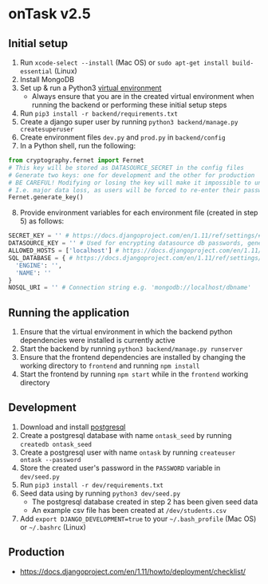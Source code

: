 # onTask v2.5

## Initial setup
1. Run `xcode-select --install` (Mac OS) or `sudo apt-get install build-essential` (Linux)
2. Install MongoDB
3. Set up & run a Python3 [virtual environment](https://packaging.python.org/guides/installing-using-pip-and-virtualenv/)
    - Always ensure that you are in the created virtual environment when running the backend or performing these initial setup steps
4. Run `pip3 install -r backend/requirements.txt`
5. Create a django super user by running `python3 backend/manage.py createsuperuser`
6. Create environment files `dev.py` and `prod.py` in `backend/config`
7. In a Python shell, run the following:
```python
from cryptography.fernet import Fernet
# This key will be stored as DATASOURCE_SECRET in the config files
# Generate two keys: one for development and the other for production
# BE CAREFUL! Modifying or losing the key will make it impossible to unencrypt any datasource db passwords stored
# I.e. major data loss, as users will be forced to re-enter their passwords for every data source
Fernet.generate_key()
```
8. Provide environment variables for each environment file (created in step 5) as follows:
```python
SECRET_KEY = '' # https://docs.djangoproject.com/en/1.11/ref/settings/#secret-key
DATASOURCE_KEY = '' # Used for encrypting datasource db passwords, generated in step 6
ALLOWED_HOSTS = ['localhost'] # https://docs.djangoproject.com/en/1.11/ref/settings/#allowed-hosts
SQL_DATABASE = { # https://docs.djangoproject.com/en/1.11/ref/settings/#databases
  'ENGINE': '',
  'NAME': ''
}
NOSQL_URI = '' # Connection string e.g. 'mongodb://localhost/dbname'
```

## Running the application
1. Ensure that the virtual environment in which the backend python dependencies were installed is currently active
2. Start the backend by running `python3 backend/manage.py runserver`
3. Ensure that the frontend dependencies are installed by changing the working directory to `frontend` and running `npm install`
4. Start the frontend by running `npm start` while in the `frontend` working directory

## Development
1. Download and install [postgresql](https://www.postgresql.org/)
2. Create a postgresql database with name `ontask_seed` by running `createdb ontask_seed`
3. Create a postgresql user with name `ontask` by running `createuser ontask --password`
4. Store the created user's password in the `PASSWORD` variable in `dev/seed.py`
5. Run `pip3 install -r dev/requirements.txt`
6. Seed data using by running `python3 dev/seed.py`
    - The postgresql database created in step 2 has been given seed data
    - An example csv file has been created at `/dev/students.csv`
7. Add `export DJANGO_DEVELOPMENT=true` to your `~/.bash_profile` (Mac OS) or `~/.bashrc` (Linux)

## Production
- https://docs.djangoproject.com/en/1.11/howto/deployment/checklist/
